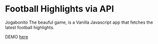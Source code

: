 # Football Highlights via API

Jogabonito The beauful game, is a Vanilla Javascript app that fetches the latest football highlights.

DEMO [here](https://d0efk.csb.app/)
